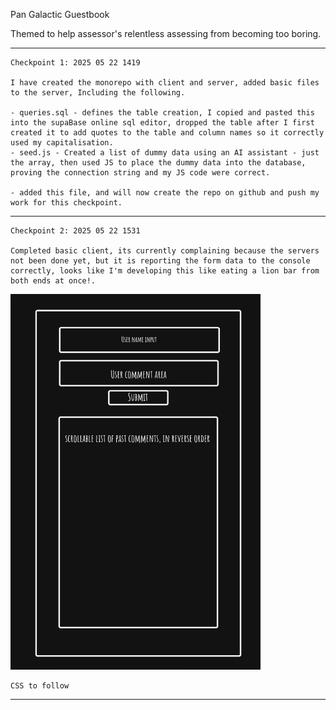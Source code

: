 Pan Galactic Guestbook

Themed to help assessor's relentless assessing from becoming too boring.

---

    Checkpoint 1: 2025 05 22 1419

    I have created the monorepo with client and server, added basic files to the server, Including the following.

    - queries.sql - defines the table creation, I copied and pasted this into the supaBase online sql editor, dropped the table after I first created it to add quotes to the table and column names so it correctly used my capitalisation.
    - seed.js - Created a list of dummy data using an AI assistant - just the array, then used JS to place the dummy data into the database, proving the connection string and my JS code were correct.

    - added this file, and will now create the repo on github and push my work for this checkpoint.

---

    Checkpoint 2: 2025 05 22 1531

    Completed basic client, its currently complaining because the servers not been done yet, but it is reporting the form data to the console correctly, looks like I'm developing this like eating a lion bar from both ends at once!.

<img src="./misc/Week4Wireframe.png" alt="wireframe layout of the planned application" width="400">

    CSS to follow

---
